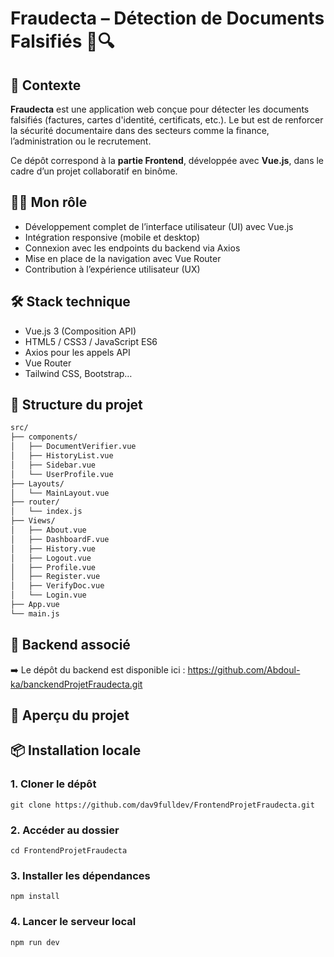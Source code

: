 # Fraudecta – Détection de Documents Falsifiés 📄🔍

## 🧠 Contexte
**Fraudecta** est une application web conçue pour détecter les documents falsifiés (factures, cartes d'identité, certificats, etc.). Le but est de renforcer la sécurité documentaire dans des secteurs comme la finance, l’administration ou le recrutement.

Ce dépôt correspond à la **partie Frontend**, développée avec **Vue.js**, dans le cadre d’un projet collaboratif en binôme.

## 👨‍💻 Mon rôle
- Développement complet de l’interface utilisateur (UI) avec Vue.js
- Intégration responsive (mobile et desktop)
- Connexion avec les endpoints du backend via Axios
- Mise en place de la navigation avec Vue Router
- Contribution à l’expérience utilisateur (UX)

## 🛠️ Stack technique
- Vue.js 3 (Composition API)
- HTML5 / CSS3 / JavaScript ES6
- Axios pour les appels API
- Vue Router
- Tailwind CSS, Bootstrap…

## 📁 Structure du projet

```bash
src/
├── components/
│   ├── DocumentVerifier.vue
│   ├── HistoryList.vue
│   ├── Sidebar.vue
│   └── UserProfile.vue
├── Layouts/
│   └── MainLayout.vue
├── router/
│   └── index.js
├── Views/
│   ├── About.vue
│   ├── DashboardF.vue
│   ├── History.vue
│   ├── Logout.vue
│   ├── Profile.vue
│   ├── Register.vue
│   ├── VerifyDoc.vue
│   └── Login.vue
├── App.vue
└── main.js
```

## 🔗 Backend associé
➡️ Le dépôt du backend est disponible ici : https://github.com/Abdoul-ka/banckendProjetFraudecta.git

## 📸 Aperçu du projet



## 📦 Installation locale

### 1. Cloner le dépôt
```
git clone https://github.com/dav9fulldev/FrontendProjetFraudecta.git
```

### 2. Accéder au dossier
```
cd FrontendProjetFraudecta
```
### 3. Installer les dépendances
```
npm install
```
### 4. Lancer le serveur local
```
npm run dev
```

